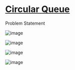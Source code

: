 # [Circular Queue](https://www.codingninjas.com/codestudio/problems/circular-queue_1170058?leftPanelTab=0&campaign=LoveBabbar_Codestudio&utm_source=youtube&utm_medium=affiliate&utm_campaign=LoveBabbar_Codestudio)

Problem Statement

![image](https://user-images.githubusercontent.com/97858274/231825240-ea5bdc29-e8ec-4fdb-b8b5-106a554a3a44.png)

![image](https://user-images.githubusercontent.com/97858274/231825291-399be061-b781-4db5-8518-6d1cd6d170a5.png)

![image](https://user-images.githubusercontent.com/97858274/231825329-17d74e64-78ad-489b-a0a2-7a5ea9930a63.png)

![image](https://user-images.githubusercontent.com/97858274/231825371-6440d70d-1e50-4462-a77b-7d9144d7d457.png)
